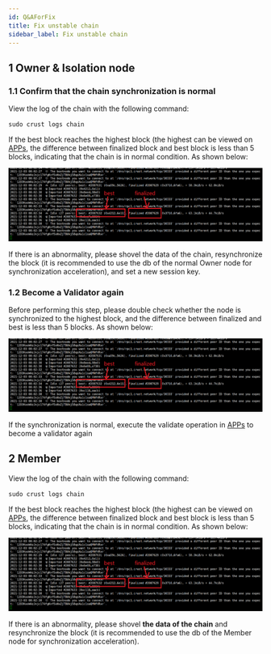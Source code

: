 ```yaml
---
id: Q&AForFix
title: Fix unstable chain
sidebar_label: Fix unstable chain
---
```


## 1 Owner & Isolation node

### 1.1 Confirm that the chain synchronization is normal

View the log of the chain with the following command:

```shell
sudo crust logs chain
```

If the best block reaches the highest block (the highest can be viewed on [APPs](https://apps.crust.network/?rpc=wss%3A%2F%2Frpc.crust.network#/explorer), the difference between  finalized block and best block is less than 5 blocks, indicating that the chain is in normal condition. As shown below:

![pic](assets/qa/check_top.png)

If there is an abnormality, please shovel the data of the chain, resynchronize the block (it is recommended to use the db of the normal Owner node for synchronization acceleration), and set a new session key.

### 1.2 Become a Validator again

Before performing this step, please double check whether the node is synchronized to the highest block, and the difference between finalized and best is less than 5 blocks. As shown below:

![pic](assets/qa/check_top.png)

If the synchronization is normal, execute the validate operation in [APPs](https://apps.crust.network/?rpc=wss%3A%2F%2Frpc.crust.network#/staking/actions) to become a validator again

## 2 Member

View the log of the chain with the following command:

```shell
sudo crust logs chain
```

If the best block reaches the highest block (the highest can be viewed on [APPs](https://apps.crust.network/?rpc=wss%3A%2F%2Frpc.crust.network#/explorer), the difference between  finalized block and best block is less than 5 blocks, indicating that the chain is in normal condition. As shown below:

![pic](assets/qa/check_top.png)

If there is an abnormality, please shovel **the data of the chain** and resynchronize the block (it is recommended to use the db of the Member node for synchronization acceleration).